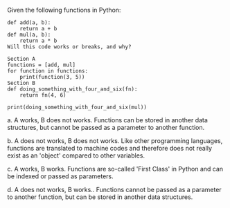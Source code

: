Given the following functions in Python: 
```
def add(a, b):
    return a + b
def mul(a, b):
    return a * b
Will this code works or breaks, and why?

Section A
functions = [add, mul]
for function in functions:
    print(function(3, 5))
Section B
def doing_something_with_four_and_six(fn):
    return fn(4, 6)

print(doing_something_with_four_and_six(mul))
```
a. A works, B does not works. Functions can be stored in another data structures, but cannot be passed as a parameter to another function. 

b. A does not works, B does not works. Like other programming languages, functions are translated to machine codes and therefore does not really exist as an 'object' compared to other variables.

c. A works, B works. Functions are so-called 'First Class' in Python and can be indexed or passed as parameters.

d. A does not works, B works.. Functions cannot be passed as a parameter to another function, but can be stored in another data structures.
